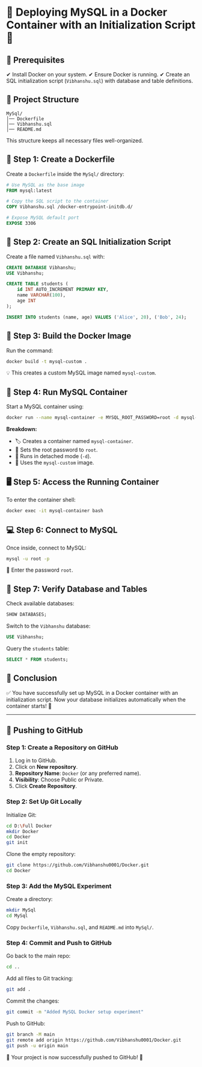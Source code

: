 # 🏰 Deploying MySQL in a Docker Container with an Initialization Script 🐬

## 🔹 Prerequisites
✔ Install Docker on your system.
✔ Ensure Docker is running.
✔ Create an SQL initialization script (`Vibhanshu.sql`) with database and table definitions.

## 💂️ Project Structure
```
MySql/
│── Dockerfile
│── Vibhanshu.sql
│── README.md
```
This structure keeps all necessary files well-organized.

## 🔧 Step 1: Create a Dockerfile
Create a `Dockerfile` inside the `MySql/` directory:

```dockerfile
# Use MySQL as the base image
FROM mysql:latest

# Copy the SQL script to the container
COPY Vibhanshu.sql /docker-entrypoint-initdb.d/

# Expose MySQL default port
EXPOSE 3306
```

## 📛 Step 2: Create an SQL Initialization Script
Create a file named `Vibhanshu.sql` with:

```sql
CREATE DATABASE Vibhanshu;
USE Vibhanshu;

CREATE TABLE students (
    id INT AUTO_INCREMENT PRIMARY KEY,
    name VARCHAR(100),
    age INT
);

INSERT INTO students (name, age) VALUES ('Alice', 20), ('Bob', 24);
```

## 🏰 Step 3: Build the Docker Image
Run the command:

```sh
docker build -t mysql-custom .
```
💡 This creates a custom MySQL image named `mysql-custom`.

## 🚀 Step 4: Run MySQL Container
Start a MySQL container using:

```sh
docker run --name mysql-container -e MYSQL_ROOT_PASSWORD=root -d mysql-custom
```
**Breakdown:**
- 🏷 Creates a container named `mysql-container`.
- 🔑 Sets the root password to `root`.
- 🏃 Runs in detached mode (`-d`).
- 🔧 Uses the `mysql-custom` image.

## 🖥 Step 5: Access the Running Container
To enter the container shell:

```sh
docker exec -it mysql-container bash
```

## 💻 Step 6: Connect to MySQL
Once inside, connect to MySQL:

```sh
mysql -u root -p
```
🔑 Enter the password `root`.

## 🏰 Step 7: Verify Database and Tables
Check available databases:

```sql
SHOW DATABASES;
```

Switch to the `Vibhanshu` database:

```sql
USE Vibhanshu;
```

Query the `students` table:

```sql
SELECT * FROM students;
```

## 🎯 Conclusion
✅ You have successfully set up MySQL in a Docker container with an initialization script. Now your database initializes automatically when the container starts! 🚢

---

## 📄 Pushing to GitHub

### Step 1: Create a Repository on GitHub
1. Log in to GitHub.
2. Click on **New repository**.
3. **Repository Name**: `Docker` (or any preferred name).
4. **Visibility**: Choose Public or Private.
5. Click **Create Repository**.

### Step 2: Set Up Git Locally
Initialize Git:

```sh
cd D:\Full Docker
mkdir Docker
cd Docker
git init
```

Clone the empty repository:

```sh
git clone https://github.com/Vibhanshu0001/Docker.git
cd Docker
```

### Step 3: Add the MySQL Experiment
Create a directory:

```sh
mkdir MySql
cd MySql
```

Copy `Dockerfile`, `Vibhanshu.sql`, and `README.md` into `MySql/`.

### Step 4: Commit and Push to GitHub
Go back to the main repo:

```sh
cd ..
```

Add all files to Git tracking:

```sh
git add .
```

Commit the changes:

```sh
git commit -m "Added MySQL Docker setup experiment"
```

Push to GitHub:

```sh
git branch -M main
git remote add origin https://github.com/Vibhanshu0001/Docker.git
git push -u origin main
```

🚀 Your project is now successfully pushed to GitHub! 🌟

